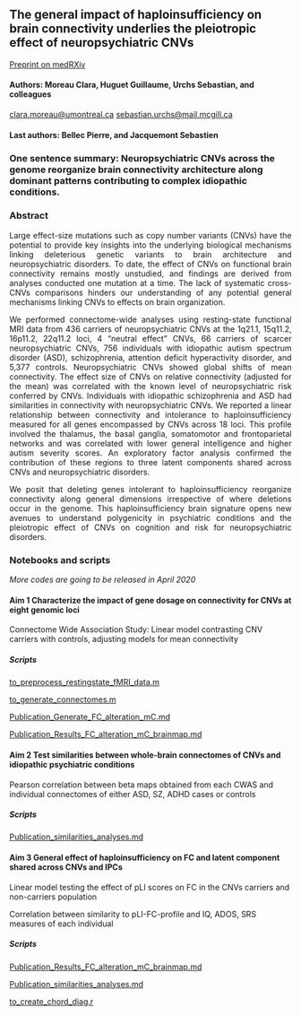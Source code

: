 ## The general impact of haploinsufficiency on brain connectivity underlies the pleiotropic effect of neuropsychiatric CNVs

[Preprint on medRXiv](https://www.medrxiv.org/content/10.1101/2020.03.18.20038505v1) </p>

#### Authors: Moreau Clara, Huguet Guillaume, Urchs Sebastian, and colleagues
clara.moreau@umontreal.ca
sebastian.urchs@mail.mcgill.ca 

#### Last authors: Bellec Pierre, and Jacquemont Sebastien 

### One sentence summary: Neuropsychiatric CNVs across the genome reorganize brain connectivity architecture along dominant patterns contributing to complex idiopathic conditions.

### Abstract
<p align="justify"> Large effect-size mutations such as copy number variants (CNVs) have the potential to provide key insights into the underlying biological mechanisms linking deleterious genetic variants to brain architecture and neuropsychiatric disorders. To date, the effect of CNVs on functional brain connectivity remains mostly unstudied, and findings are derived from analyses conducted one mutation at a time. The lack of systematic cross-CNVs comparisons hinders our understanding of any potential general mechanisms linking CNVs to effects on brain organization. </p>
<p align="justify"> We performed connectome-wide analyses using resting-state functional MRI data from 436 carriers of neuropsychiatric CNVs at the 1q21.1, 15q11.2, 16p11.2, 22q11.2 loci, 4 “neutral effect” CNVs, 66 carriers of scarcer neuropsychiatric CNVs, 756 individuals with idiopathic autism spectrum disorder (ASD), schizophrenia, attention deficit hyperactivity disorder, and 5,377 controls.
Neuropsychiatric CNVs showed global shifts of mean connectivity. The effect size of CNVs on relative connectivity (adjusted for the mean) was correlated with the known level of neuropsychiatric risk conferred by CNVs. Individuals with idiopathic schizophrenia and ASD had similarities in connectivity with neuropsychiatric CNVs. We reported a linear relationship between connectivity and intolerance to haploinsufficiency measured for all genes encompassed by CNVs across 18 loci. This profile involved the thalamus, the basal ganglia, somatomotor and frontoparietal networks and was correlated with lower general intelligence and higher autism severity scores. An exploratory factor analysis confirmed the contribution of these regions to three latent components shared across CNVs and neuropsychiatric disorders. </p>
<p align="justify"> We posit that deleting genes intolerant to haploinsufficiency reorganize connectivity along general dimensions irrespective of where deletions occur in the genome. This haploinsufficiency brain signature opens new avenues to understand polygenicity in psychiatric conditions and the pleiotropic effect of CNVs on cognition and risk for neuropsychiatric disorders. </p>

### Notebooks and scripts </p>
*More codes are going to be released in April 2020* </p>

#### Aim 1 Characterize the impact of gene dosage on connectivity for CNVs at eight genomic loci

Connectome Wide Association Study: Linear model contrasting CNV carriers with controls, adjusting models for mean connectivity </p>
##### Scripts
[to_preprocess_restingstate_fMRI_data.m](https://github.com/claramoreau9/NeuropsychiatricCNVs_Connectivity/blob/master/to_preprocess_restingstate_fMRI_data.m) </p>
[to_generate_connectomes.m](https://github.com/claramoreau9/NeuropsychiatricCNVs_Connectivity/blob/master/to_generate_connectomes.m) </p>
[Publication_Generate_FC_alteration_mC.md](https://github.com/claramoreau9/NeuropsychiatricCNVs_Connectivity/blob/master/Publication_Generate_FC_alteration_mC.md)</p>
[Publication_Results_FC_alteration_mC_brainmap.md](https://github.com/claramoreau9/NeuropsychiatricCNVs_Connectivity/blob/master/Publication_Results_FC_alteration_mC_brainmap.md)</p>


#### Aim 2 Test similarities between whole-brain connectomes of CNVs and idiopathic psychiatric conditions
Pearson correlation between beta maps obtained from each CWAS and individual connectomes of either ASD, SZ, ADHD cases or controls 
##### Scripts
[Publication_similarities_analyses.md](https://github.com/claramoreau9/NeuropsychiatricCNVs_Connectivity/blob/master/Publication_similarities_analyses.md) </p>

#### Aim 3 General effect of haploinsufficiency on FC and latent component shared across CNVs and IPCs
Linear model testing the effect of pLI scores on FC in the CNVs carriers and non-carriers population </p>
Correlation between similarity to pLI-FC-profile and IQ, ADOS, SRS measures of each individual </p>
##### Scripts
[Publication_Results_FC_alteration_mC_brainmap.md](https://github.com/claramoreau9/NeuropsychiatricCNVs_Connectivity/blob/master/Publication_Results_FC_alteration_mC_brainmap.md)</p>
[Publication_similarities_analyses.md](https://github.com/claramoreau9/NeuropsychiatricCNVs_Connectivity/blob/master/Publication_similarities_analyses.md) </p>
[to_create_chord_diag.r](https://github.com/claramoreau9/NeuropsychiatricCNVs_Connectivity/blob/master/to_create_chord_diag.r) </p>
